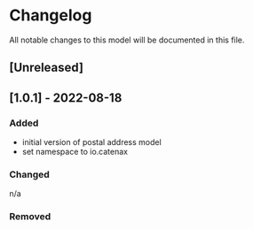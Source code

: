 # Changelog
All notable changes to this model will be documented in this file.

## [Unreleased]

## [1.0.1] - 2022-08-18
### Added
- initial version of postal address model
- set namespace to io.catenax

### Changed
n/a

### Removed

